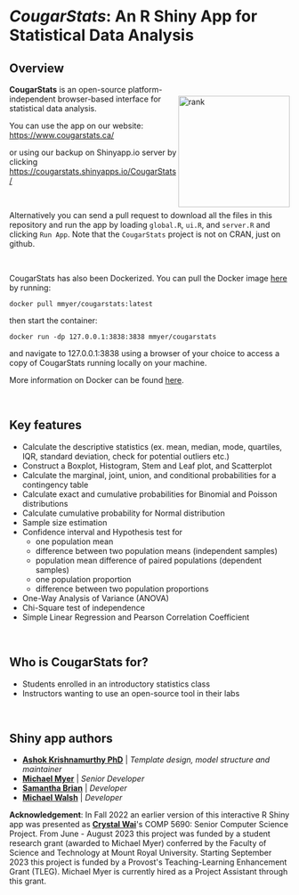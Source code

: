 <!---
![CougarStats logo](https://github.com/cwai097/COMP5690/blob/master/www/CougarStats.png)
-->

# _CougarStats_: An R Shiny App for Statistical Data Analysis

## Overview

<img align="right" src="https://github.com/cwai097/COMP5690/blob/master/www/CougarStats.png" alt="rank" width="200" style="margin-top: 20px" /> 

**CougarStats** is an open-source platform-independent browser-based interface for statistical data analysis. 

You can use the app on our website: <https://www.cougarstats.ca/>

or using our backup on Shinyapp.io server by clicking <https://cougarstats.shinyapps.io/CougarStats/>

<br>

Alternatively you can send a pull request to download all the files in this repository and run the app by loading `global.R`, `ui.R`, and `server.R` and clicking `Run App`. Note that the ``CougarStats`` project is not on CRAN, just on github.

<br>

CougarStats has also been Dockerized. You can pull the Docker image <a href="https://hub.docker.com/repository/docker/mmyer/cougarstats/general">here</a> by running:

    docker pull mmyer/cougarstats:latest

then start the container:

    docker run -dp 127.0.0.1:3838:3838 mmyer/cougarstats

and navigate to 127.0.0.1:3838 using a browser of your choice to access a copy of CougarStats running locally on your machine.

More information on Docker can be found <a href="https://www.docker.com/get-started/">here</a>.

<br>

## Key features

- Calculate the descriptive statistics (ex. mean, median, mode, quartiles, IQR, standard deviation, check for potential outliers etc.)
- Construct a Boxplot, Histogram, Stem and Leaf plot, and Scatterplot
- Calculate the marginal, joint, union, and conditional probabilities for a contingency table 
- Calculate exact and cumulative probabilities for Binomial and Poisson distributions
- Calculate cumulative probability for Normal distribution
- Sample size estimation
- Confidence interval and Hypothesis test for
    - one population mean
    - difference between two population means (independent samples)
    - population mean difference of paired populations (dependent samples)
    - one population proportion
    - difference between two population proportions
- One-Way Analysis of Variance (ANOVA)
- Chi-Square test of independence
- Simple Linear Regression and Pearson Correlation Coefficient

<br>

## Who is CougarStats for?

- Students enrolled in an introductory statistics class
- Instructors wanting to use an open-source tool in their labs

<br>

## Shiny app authors

* **<a href="https://github.com/ashokkrish">Ashok Krishnamurthy PhD</a>** | *Template design, model structure and maintainer*
* **<a href="https://github.com/m-myer">Michael Myer</a>** | *Senior Developer*
* **<a href="https://github.com/samantha-v-brian">Samantha Brian</a>** | *Developer*
* **<a href="https://github.com/mwals360">Michael Walsh</a>** | *Developer*

**Acknowledgement**: In Fall 2022 an earlier version of this interactive R Shiny app was presented as **<a href="https://github.com/cwai097">Crystal Wai</a>**'s COMP 5690: Senior Computer Science Project. From June - August 2023 this project was funded by a student research grant (awarded to Michael Myer) conferred by the Faculty of Science and Technology at Mount Royal University. Starting September 2023 this project is funded by a Provost's Teaching-Learning Enhancement Grant (TLEG). Michael Myer is currently hired as a Project Assistant through this grant.
